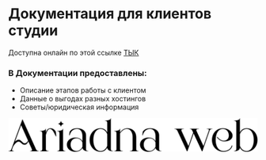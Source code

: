# Документация для клиентов студии 

Доступна онлайн по этой ссылке [ТЫК](https://annfrontdev.github.io/land-docs/)

### В Документации предоставлены:
- Описание этапов работы с клиентом
- Данные о выгодах разных хостингов
- Советы/юридическая информация

![ariadna](./.vuepress/public/ariadna.svg)
